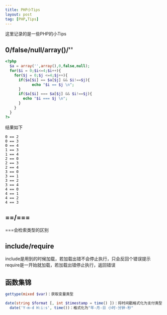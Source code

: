 ```yaml
---
title: PHP小Tips
layout: post
tag: [PHP,Tips]
---
```


这里记录的是一些PHP的小Tips

## 0/false/null/array()/''

```PHP
<?php
  $a = array('',array(),0,false,null);
  for($i = 0;$i<=4;$i++){
    for($j = 0;$j <=4;$j++){
      if($a[$i] == $a[$j] && $i!==$j){
		    echo "$i == $j \n";
      }
      if($a[$i] === $a[$j] && $i!==$j){
        echo "$i === $j \n";
      }
    }
  }
?>
```

结果如下

```text
0 == 2 
0 == 3 
0 == 4 
1 == 3 
1 == 4 
2 == 0 
2 == 3 
2 == 4 
3 == 0 
3 == 1 
3 == 2 
3 == 4 
4 == 0 
4 == 1 
4 == 2 
4 == 3
```

## ==/===

===会检索类型的区别

## include/require

include是用到的时候加载，若加载出错不会停止执行，只会反回个错误提示
require是一开始就加载，若加载出错停止执行，返回错误

## 函数集锦

```PHP
gettype(mixed $var)：获取变量类型

date(string $format [, int $timestamp = time() ])：将时间戳格式化为支付类型
  date('Y-m-d H:i:s', time())：格式化为"年-月-日 小时-分钟-秒"
```